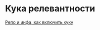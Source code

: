 # Кука релевантности

[Репо и инфа, как включить куку](https://github.yandex-team.ru/mm-interfaces/internal)